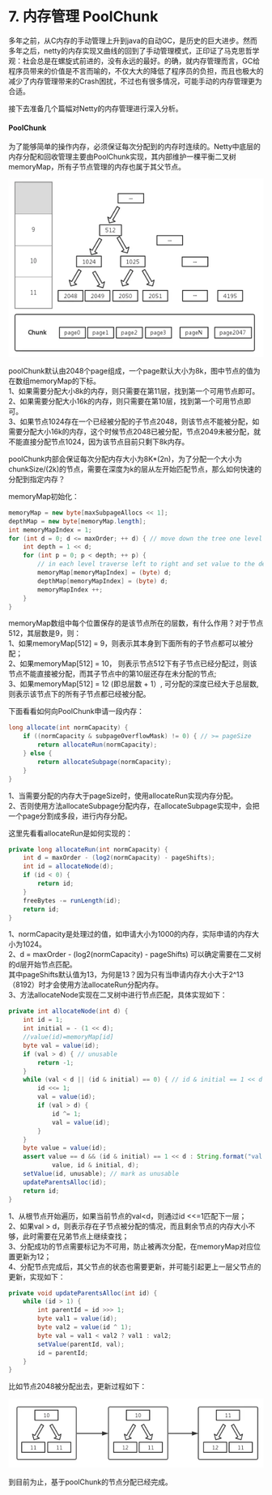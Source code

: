 # 7. 内存管理 PoolChunk

多年之前，从C内存的手动管理上升到java的自动GC，是历史的巨大进步。然而多年之后，netty的内存实现又曲线的回到了手动管理模式，正印证了马克思哲学观：社会总是在螺旋式前进的，没有永远的最好。的确，就内存管理而言，GC给程序员带来的价值是不言而喻的，不仅大大的降低了程序员的负担，而且也极大的减少了内存管理带来的Crash困扰，不过也有很多情况，可能手动的内存管理更为合适。

接下去准备几个篇幅对Netty的内存管理进行深入分析。

#### PoolChunk

为了能够简单的操作内存，必须保证每次分配到的内存时连续的。Netty中底层的内存分配和回收管理主要由PoolChunk实现，其内部维护一棵平衡二叉树memoryMap，所有子节点管理的内存也属于其父节点。

![memoryMap](../../../.gitbook/assets/image%20%2877%29.png)

poolChunk默认由2048个page组成，一个page默认大小为8k，图中节点的值为在数组memoryMap的下标。  
 1、如果需要分配大小8k的内存，则只需要在第11层，找到第一个可用节点即可。  
 2、如果需要分配大小16k的内存，则只需要在第10层，找到第一个可用节点即可。  
 3、如果节点1024存在一个已经被分配的子节点2048，则该节点不能被分配，如需要分配大小16k的内存，这个时候节点2048已被分配，节点2049未被分配，就不能直接分配节点1024，因为该节点目前只剩下8k内存。

poolChunk内部会保证每次分配内存大小为8K\*\(2n\)，为了分配一个大小为chunkSize/\(2k\)的节点，需要在深度为k的层从左开始匹配节点，那么如何快速的分配到指定内存？

memoryMap初始化：

```java
memoryMap = new byte[maxSubpageAllocs << 1];
depthMap = new byte[memoryMap.length];
int memoryMapIndex = 1;
for (int d = 0; d <= maxOrder; ++ d) { // move down the tree one level at a time
    int depth = 1 << d;
    for (int p = 0; p < depth; ++ p) {
        // in each level traverse left to right and set value to the depth of subtree
        memoryMap[memoryMapIndex] = (byte) d;
        depthMap[memoryMapIndex] = (byte) d;
        memoryMapIndex ++;
    }
}
```

memoryMap数组中每个位置保存的是该节点所在的层数，有什么作用？对于节点512，其层数是9，则：  
 1、如果memoryMap\[512\] = 9，则表示其本身到下面所有的子节点都可以被分配；  
 2、如果memoryMap\[512\] = 10， 则表示节点512下有子节点已经分配过，则该节点不能直接被分配，而其子节点中的第10层还存在未分配的节点;  
 3、如果memoryMap\[512\] = 12 \(即总层数 + 1）, 可分配的深度已经大于总层数, 则表示该节点下的所有子节点都已经被分配。

下面看看如何向PoolChunk申请一段内存：

```java
long allocate(int normCapacity) {
    if ((normCapacity & subpageOverflowMask) != 0) { // >= pageSize
        return allocateRun(normCapacity);
    } else {
        return allocateSubpage(normCapacity);
    }
}
```

1、当需要分配的内存大于pageSize时，使用allocateRun实现内存分配。  
 2、否则使用方法allocateSubpage分配内存，在allocateSubpage实现中，会把一个page分割成多段，进行内存分配。

这里先看看allocateRun是如何实现的：

```java
private long allocateRun(int normCapacity) {
    int d = maxOrder - (log2(normCapacity) - pageShifts);
    int id = allocateNode(d);
    if (id < 0) {
        return id;
    }
    freeBytes -= runLength(id);
    return id;
}
```

1、normCapacity是处理过的值，如申请大小为1000的内存，实际申请的内存大小为1024。  
 2、d = maxOrder - \(log2\(normCapacity\) - pageShifts\) 可以确定需要在二叉树的d层开始节点匹配。  
 其中pageShifts默认值为13，为何是13？因为只有当申请内存大小大于2^13（8192）时才会使用方法allocateRun分配内存。  
 3、方法allocateNode实现在二叉树中进行节点匹配，具体实现如下：

```java
private int allocateNode(int d) {
    int id = 1;
    int initial = - (1 << d); 
    //value(id)=memoryMap[id] 
    byte val = value(id); 
    if (val > d) { // unusable
        return -1;
    }
    while (val < d || (id & initial) == 0) { // id & initial == 1 << d for all ids at depth d, for < d it is 0
        id <<= 1;
        val = value(id);
        if (val > d) {
            id ^= 1;
            val = value(id);
        }
    }
    byte value = value(id);
    assert value == d && (id & initial) == 1 << d : String.format("val = %d, id & initial = %d, d = %d",
            value, id & initial, d);
    setValue(id, unusable); // mark as unusable
    updateParentsAlloc(id);
    return id;
}
```

1、从根节点开始遍历，如果当前节点的val&lt;d，则通过id &lt;&lt;=1匹配下一层；  
 2、如果val &gt; d，则表示存在子节点被分配的情况，而且剩余节点的内存大小不够，此时需要在兄弟节点上继续查找；  
 3、分配成功的节点需要标记为不可用，防止被再次分配，在memoryMap对应位置更新为12；  
 4、分配节点完成后，其父节点的状态也需要更新，并可能引起更上一层父节点的更新，实现如下：

```java
private void updateParentsAlloc(int id) {
    while (id > 1) {
        int parentId = id >>> 1;
        byte val1 = value(id);
        byte val2 = value(id ^ 1);
        byte val = val1 < val2 ? val1 : val2;
        setValue(parentId, val);
        id = parentId;
    }
}
```

比如节点2048被分配出去，更新过程如下：

![memoryMap&#x8282;&#x70B9;&#x66F4;&#x65B0;](../../../.gitbook/assets/image%20%28165%29.png)

 到目前为止，基于poolChunk的节点分配已经完成。


